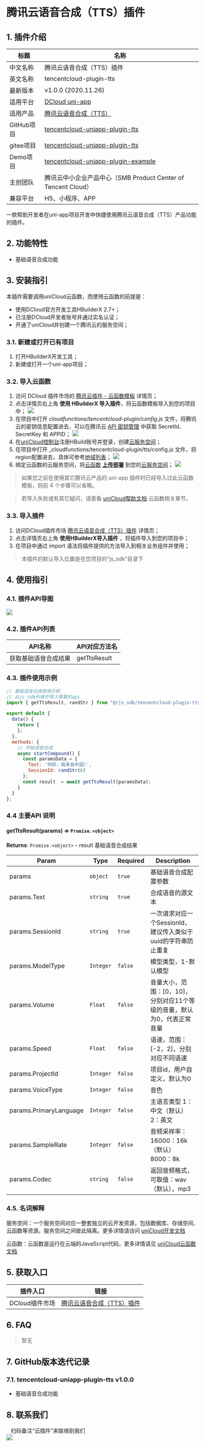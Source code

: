 # 腾讯云语音合成（TTS）插件

## 1. 插件介绍
| 标题      | 名称    |
| ----     | ---------------- |
| 中文名称   | 腾讯云语音合成（TTS）插件 |
| 英文名称   | tencentcloud-plugin-tts |
| 最新版本   | v1.0.0 (2020.11.26) |
| 适用平台   | [DCloud uni-app](https://uniapp.dcloud.net.cn) |
| 适用产品   | [腾讯云语音合成（TTS）](https://cloud.tencent.com/product/tts) |
| GitHub项目| [tencentcloud-uniapp-plugin-tts](https://github.com/Tencent-Cloud-Plugins/tencentcloud-uniapp-plugin-tts) |
| gitee项目| [tencentcloud-uniapp-plugin-tts](https://gitee.com/Tencent-Cloud-Plugins/tencentcloud-uniapp-plugin-tts) |
| Demo项目   | [tencentcloud-uniapp-plugin-example](https://github.com/Tencent-Cloud-Plugins/tencentcloud-uniapp-plugin-example) |
| 主创团队   | 腾讯云中小企业产品中心（SMB Product Center of Tencent Cloud） |
| 兼容平台   | H5、小程序、APP |

一款帮助开发者在uni-app项目开发中快捷使用腾讯云语音合成（TTS）产品功能的插件。

## 2. 功能特性

- 基础语音合成功能

## 3. 安装指引

本插件需要调用uniCloud云函数，而使用云函数的前提是：

- 使用DCloud官方开发工具HBuilderX 2.7+；
- 已注册DCloud开发者账号并通过实名认证；
- 开通了uniCloud并创建一个腾讯云的服务空间；

### 3.1. 新建或打开已有项目

1. 打开HBuilderX开发工具；
1. 新建或打开一个uni-app项目；

### 3.2. 导入云函数

1. 访问 DCloud 插件市场的 [腾讯云插件 - 云函数模板](https://ext.dcloud.net.cn/plugin?id=2139) 详情页；
2. 点击详情页右上角 **使用 HBuilderX 导入插件**，将云函数模板导入到您的项目中；
![](./images/guide/guide-1.png)
3. 在项目中打开 _cloudfunctions/tencentcloud-plugin/config.js_ 文件，将腾讯云的密钥信息配置进去，可以在腾讯云 [API 密钥管理](https://console.cloud.tencent.com/cam/capi) 中获取 SecretId、SecretKey 和 APPID；
![](./images/guide/guide-2.png)
4. 在[uniCloud控制台](https://unicloud.dcloud.net.cn/login)注册HBuild账号并登录，创建[云服务空间](https://uniapp.dcloud.net.cn/uniCloud/concepts/space)；
5. 在项目中打开 _cloudfunctions/tencentcloud-plugin/tts/config.js 文件，将region配置进去，具体可参考[地域列表](https://cloud.tencent.com/document/api/1073/37989#.E5.9C.B0.E5.9F.9F.E5.88.97.E8.A1.A8)；
![](./images/guide/guide-3.png)
6. 绑定云函数的云服务空间，将[云函数](https://uniapp.dcloud.net.cn/uniCloud/concepts/cloudfunction) [**上传部署**](https://uniapp.dcloud.net.cn/uniCloud/quickstart?id=rundebug) 到您的[云服务空间](https://uniapp.dcloud.net.cn/uniCloud/concepts/space)；
![](./images/guide/guide-4.png)

> 如果您之前在使用其它腾讯云产品的 uni-app 插件时已经导入过此云函数模板，则前 4 个步骤可以省略。

> 若导入失败或有其它疑问，请查看 [uniCloud帮助文档](https://uniapp.dcloud.io/uniCloud/README) 云函数相关章节。

### 3.3. 导入插件

1. 访问DCloud插件市场 [腾讯云语音合成（TTS）插件](https://ext.dcloud.net.cn/plugin?id=3517) 详情页；
2. 点击详情页右上角 **使用HBuilderX导入插件** ，将插件导入到您的项目中；
3. 在项目中通过 import 语法将插件提供的方法导入到相关业务组件并使用；

> 本插件的默认导入位置是在您项目的“js_sdk”目录下

## 4. 使用指引

### 4.1. 插件API导图

![](./images/tts-guide.png)

### 4.2. 插件API列表

| API名称          | API对应方法名 |
| ---------------- | ------------- |
| 获取基础语音合成结果 | getTtsResult |

### 4.3. 插件使用示例

```javascript
// 基础语音合成使用示例
// 从js_sdk列表中导入需要的api
import { getTtsResult, randStr } from "@/js_sdk/tencentcloud-plugin-tts";

export default {
  data() {
    return {
    };
  },
  methods: {
    // 开始语音合成
    async startCompound() {
      const paramsData = {
        Text: '你好，我来自中国!',
        SessionId: randStr(6)
      };
      const result  = await getTtsResult(paramsData);
    }
  }
};
```

### 4.4 主要API 说明

#### getTtsResult(params) ⇒ <code>Promise.&lt;object&gt;</code>
**Returns**: <code>Promise.&lt;object&gt;</code> - result 基础语音合成结果

| Param          | Type | Required |  Description |
| ---------------- | ------------- | ---- | ---- |
| params | <code>object</code> | <code>true</code> | 基础语音合成配置参数 |
| params.Text | <code>string</code> | <code>true</code> | 合成语音的源文本 |
| params.SessionId | <code>string</code> | <code>true</code> | 一次请求对应一个SessionId，建议传入类似于uuid的字符串防止重复 |
| params.ModelType | <code>Integer</code> | <code>false</code> | 模型类型，1-默认模型 |
| params.Volume | <code>Float</code> |  <code>false</code> | 音量大小，范围：[0，10]，分别对应11个等级的音量，默认为0，代表正常音量 |
| params.Speed | <code>Float</code> |  <code>false</code> | 语速，范围：[-2，2]，分别对应不同语速 |
| params.ProjectId | <code>Integer</code> |  <code>false</code> | 项目id，用户自定义，默认为0 |
| params.VoiceType | <code>Integer</code> |  <code>false</code> | 音色 |
| params.PrimaryLanguage | <code>Integer</code> |  <code>false</code> | 主语言类型 1：中文（默认） 2：英文 |
| params.SampleRate | <code>Integer</code> |  <code>false</code> | 音频采样率：16000：16k（默认）8000：8k |
| params.Codec | <code>string</code> |  <code>false</code> | 返回音频格式，可取值：wav（默认），mp3 |

### 4.5. 名词解释

服务空间：一个服务空间对应一整套独立的云开发资源，包括数据库、存储空间、云函数等资源。服务空间之间彼此隔离。更多详情请访问 [uniCloud开发文档](https://uniapp.dcloud.io/uniCloud/concepts/space)

云函数：云函数是运行在云端的JavaScript代码，更多详情请见 [uniCloud云函数文档](https://uniapp.dcloud.io/uniCloud/cf-functions)

## 5. 获取入口

| 插件入口       | 链接                                                                      |
| -------------- | ------------------------------------------------------------------------- |
| DCloud插件市场 | [腾讯云语音合成（TTS）插件](https://ext.dcloud.net.cn/plugin?id=3517) |

## 6. FAQ
> 暂无


## 7. GitHub版本迭代记录

### 7.1. tencentcloud-uniapp-plugin-tts v1.0.0

- 基础语音合成功能
  
## 8. 联系我们

&nbsp;&nbsp;&nbsp;扫码备注“云插件”来联络到我们</br>
![](../images/qrcode.png)
